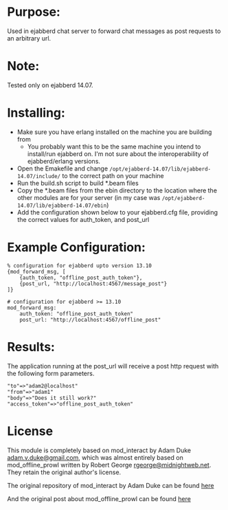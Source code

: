 Purpose:
=========

Used in ejabberd chat server to forward chat messages as post requests to an arbitrary url.

Note:
==========

Tested only on ejabberd 14.07.

Installing:
==========

* Make sure you have erlang installed on the machine you are building from
  * You probably want this to be the same machine you intend to install/run ejabberd on. I'm not sure about the interoperability of ejabberd/erlang versions.
* Open the Emakefile and change ```/opt/ejabberd-14.07/lib/ejabberd-14.07/include/``` to the correct path on your machine
* Run the build.sh script to build *.beam files
* Copy the *.beam files from the ebin directory to the location where the other modules are for your server (in my case was ```/opt/ejabberd-14.07/lib/ejabberd-14.07/ebin```)
* Add the configuration shown below to your ejabberd.cfg file, providing the correct values for auth\_token, and post\_url

Example Configuration:
=====================

	% configuration for ejabberd upto version 13.10
	{mod_forward_msg, [
		{auth_token, "offline_post_auth_token"},
		{post_url, "http://localhost:4567/message_post"}
	]}

    # configuration for ejabberd >= 13.10
	mod_forward_msg:
		auth_token: "offline_post_auth_token"
		post_url: "http://localhost:4567/offline_post"

Results:
========

The application running at the post_url will receive a post http request with the following form parameters.

	"to"=>"adam2@localhost"
	"from"=>"adam1"
	"body"=>"Does it still work?"
	"access_token"=>"offline_post_auth_token"

License
========
This module is completely based on mod\_interact by Adam Duke <adam.v.duke@gmail.com>, which was almost entirely based on mod\_offline\_prowl written by Robert George <rgeorge@midnightweb.net>.
They retain the original author's license.

The original repository of mod\_interact by Adam Duke can be found [here](https://github.com/adamvduke/mod_interact)

And the original post about mod\_offline\_prowl can be found [here](http://www.unsleeping.com/2010/07/31/prowl-module-for-ejabberd/)
